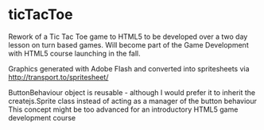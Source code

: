 ticTacToe
=========

Rework of a Tic Tac Toe game to HTML5 to be developed over a two day lesson on turn based games. Will become part of the Game Development with HTML5 course launching in the fall.

Graphics generated with Adobe Flash and converted into spritesheets via http://transport.to/spritesheet/

ButtonBehaviour object is reusable - although I would prefer it to inherit the createjs.Sprite class instead of acting as a manager of the button behaviour
This concept might be too advanced for an introductory HTML5 game development course
